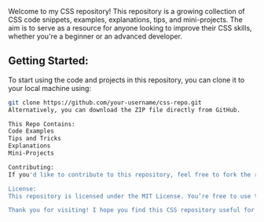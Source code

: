 Welcome to my CSS repository! This repository is a growing collection of CSS code snippets, examples, explanations, tips, and mini-projects. The aim is to serve as a resource for anyone looking to improve their CSS skills, whether you're a beginner or an advanced developer.

## Getting Started:

To start using the code and projects in this repository, you can clone it to your local machine using:

```bash
git clone https://github.com/your-username/css-repo.git
Alternatively, you can download the ZIP file directly from GitHub.

This Repo Contains:
Code Examples
Tips and Tricks
Explanations
Mini-Projects

Contributing:
If you'd like to contribute to this repository, feel free to fork the repo and submit a pull request. Any improvements to the code, tips, explanations, or new mini-projects are welcome! Please ensure your contributions adhere to the style and formatting of the existing content.

License:
This repository is licensed under the MIT License. You’re free to use the code for personal or commercial projects, but contributions and credit are appreciated.

Thank you for visiting! I hope you find this CSS repository useful for learning and improving your CSS skills.
